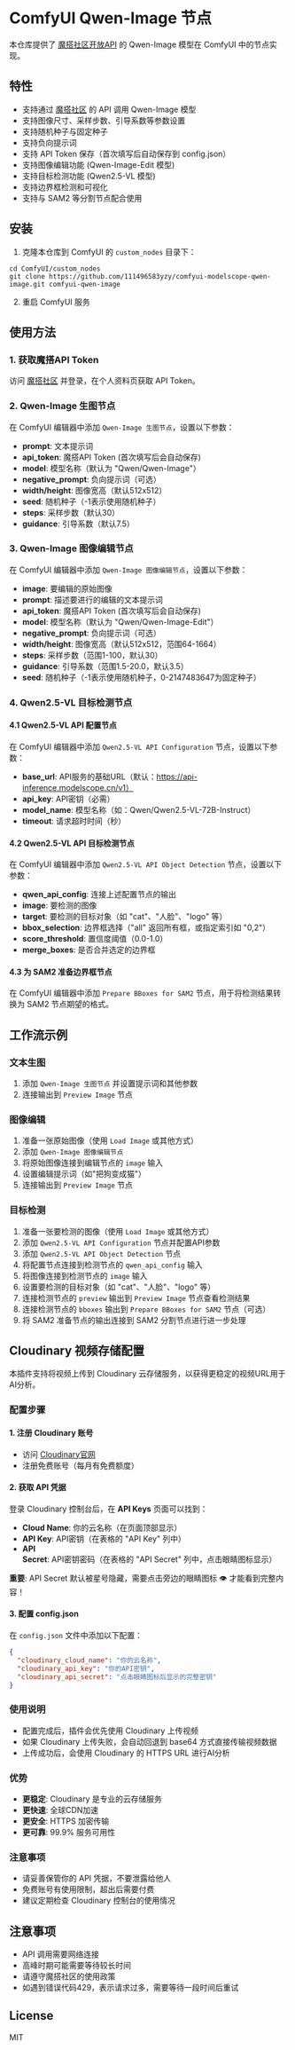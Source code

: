# ComfyUI Qwen-Image 节点

本仓库提供了 [魔搭社区开放API](https://modelscope.cn/) 的 Qwen-Image 模型在 ComfyUI 中的节点实现。

## 特性

- 支持通过 [魔搭社区](https://modelscope.cn/) 的 API 调用 Qwen-Image 模型
- 支持图像尺寸、采样步数、引导系数等参数设置
- 支持随机种子与固定种子
- 支持负向提示词
- 支持 API Token 保存（首次填写后自动保存到 config.json）
- 支持图像编辑功能 (Qwen-Image-Edit 模型)
- 支持目标检测功能 (Qwen2.5-VL 模型)
- 支持边界框检测和可视化
- 支持与 SAM2 等分割节点配合使用

## 安装

1. 克隆本仓库到 ComfyUI 的 `custom_nodes` 目录下：

```
cd ComfyUI/custom_nodes
git clone https://github.com/111496583yzy/comfyui-modelscope-qwen-image.git comfyui-qwen-image
```

2. 重启 ComfyUI 服务

## 使用方法

### 1. 获取魔搭API Token

访问 [魔搭社区](https://modelscope.cn/) 并登录，在个人资料页获取 API Token。

### 2. Qwen-Image 生图节点

在 ComfyUI 编辑器中添加 `Qwen-Image 生图节点`，设置以下参数：

- **prompt**: 文本提示词
- **api_token**: 魔搭API Token (首次填写后会自动保存)
- **model**: 模型名称（默认为 "Qwen/Qwen-Image"）
- **negative_prompt**: 负向提示词（可选）
- **width/height**: 图像宽高（默认512x512）
- **seed**: 随机种子（-1表示使用随机种子）
- **steps**: 采样步数（默认30）
- **guidance**: 引导系数（默认7.5）

### 3. Qwen-Image 图像编辑节点

在 ComfyUI 编辑器中添加 `Qwen-Image 图像编辑节点`，设置以下参数：

- **image**: 要编辑的原始图像
- **prompt**: 描述要进行的编辑的文本提示词
- **api_token**: 魔搭API Token (首次填写后会自动保存)
- **model**: 模型名称（默认为 "Qwen/Qwen-Image-Edit"）
- **negative_prompt**: 负向提示词（可选）
- **width/height**: 图像宽高（默认512x512，范围64-1664）
- **steps**: 采样步数（范围1-100，默认30）
- **guidance**: 引导系数（范围1.5-20.0，默认3.5）
- **seed**: 随机种子（-1表示使用随机种子，0-2147483647为固定种子）

### 4. Qwen2.5-VL 目标检测节点

#### 4.1 Qwen2.5-VL API 配置节点

在 ComfyUI 编辑器中添加 `Qwen2.5-VL API Configuration` 节点，设置以下参数：

- **base_url**: API服务的基础URL（默认：https://api-inference.modelscope.cn/v1）
- **api_key**: API密钥（必需）
- **model_name**: 模型名称（如：Qwen/Qwen2.5-VL-72B-Instruct）
- **timeout**: 请求超时时间（秒）

#### 4.2 Qwen2.5-VL API 目标检测节点

在 ComfyUI 编辑器中添加 `Qwen2.5-VL API Object Detection` 节点，设置以下参数：

- **qwen_api_config**: 连接上述配置节点的输出
- **image**: 要检测的图像
- **target**: 要检测的目标对象（如 "cat"、"人脸"、"logo" 等）
- **bbox_selection**: 边界框选择（"all" 返回所有框，或指定索引如 "0,2"）
- **score_threshold**: 置信度阈值（0.0-1.0）
- **merge_boxes**: 是否合并选定的边界框

#### 4.3 为 SAM2 准备边界框节点

在 ComfyUI 编辑器中添加 `Prepare BBoxes for SAM2` 节点，用于将检测结果转换为 SAM2 节点期望的格式。

## 工作流示例

### 文本生图

1. 添加 `Qwen-Image 生图节点` 并设置提示词和其他参数
2. 连接输出到 `Preview Image` 节点

### 图像编辑

1. 准备一张原始图像（使用 `Load Image` 或其他方式）
2. 添加 `Qwen-Image 图像编辑节点`
3. 将原始图像连接到编辑节点的 `image` 输入
4. 设置编辑提示词（如"把狗变成猫"）
5. 连接输出到 `Preview Image` 节点

### 目标检测

1. 准备一张要检测的图像（使用 `Load Image` 或其他方式）
2. 添加 `Qwen2.5-VL API Configuration` 节点并配置API参数
3. 添加 `Qwen2.5-VL API Object Detection` 节点
4. 将配置节点连接到检测节点的 `qwen_api_config` 输入
5. 将图像连接到检测节点的 `image` 输入
6. 设置要检测的目标对象（如 "cat"、"人脸"、"logo" 等）
7. 连接检测节点的 `preview` 输出到 `Preview Image` 节点查看检测结果
8. 连接检测节点的 `bboxes` 输出到 `Prepare BBoxes for SAM2` 节点（可选）
9. 将 SAM2 准备节点的输出连接到 SAM2 分割节点进行进一步处理

## Cloudinary 视频存储配置

本插件支持将视频上传到 Cloudinary 云存储服务，以获得更稳定的视频URL用于AI分析。

### 配置步骤

#### 1. 注册 Cloudinary 账号
- 访问 [Cloudinary官网](https://cloudinary.com/)
- 注册免费账号（每月有免费额度）

#### 2. 获取 API 凭据
登录 Cloudinary 控制台后，在 **API Keys** 页面可以找到：
- **Cloud Name**: 你的云名称（在页面顶部显示）
- **API Key**: API密钥（在表格的 "API Key" 列中）
- **API Secret**: API密钥密码（在表格的 "API Secret" 列中，点击眼睛图标显示）

**重要**: API Secret 默认被星号隐藏，需要点击旁边的眼睛图标 👁️ 才能看到完整内容！

#### 3. 配置 config.json
在 `config.json` 文件中添加以下配置：

```json
{
  "cloudinary_cloud_name": "你的云名称",
  "cloudinary_api_key": "你的API密钥", 
  "cloudinary_api_secret": "点击眼睛图标后显示的完整密钥"
}
```

### 使用说明
- 配置完成后，插件会优先使用 Cloudinary 上传视频
- 如果 Cloudinary 上传失败，会自动回退到 base64 方式直接传输视频数据
- 上传成功后，会使用 Cloudinary 的 HTTPS URL 进行AI分析

### 优势
- **更稳定**: Cloudinary 是专业的云存储服务
- **更快速**: 全球CDN加速
- **更安全**: HTTPS 加密传输
- **更可靠**: 99.9% 服务可用性

### 注意事项
- 请妥善保管你的 API 凭据，不要泄露给他人
- 免费账号有使用限制，超出后需要付费
- 建议定期检查 Cloudinary 控制台的使用情况

## 注意事项

- API 调用需要网络连接
- 高峰时期可能需要等待较长时间
- 请遵守魔搭社区的使用政策
- 如遇到错误代码429，表示请求过多，需要等待一段时间后重试

## License

MIT
